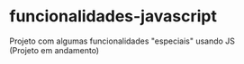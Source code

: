 # funcionalidades-javascript
Projeto com algumas funcionalidades "especiais" usando JS
<br>(Projeto em andamento)
